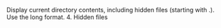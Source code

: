 Display current directory contents, including hidden files (starting with .). Use the long format.
4. Hidden files
